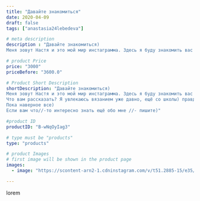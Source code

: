 ```yaml
---
title: "Давайте знакомиться"
date: 2020-04-09
draft: false
tags: ["anastasia24lebedeva"]

# meta description
description : "Давайте знакомиться)
Меня зовут Настя и это мой мир инстаграмма. Здесь я буду знакомить вас с моими друзьями, потому что каждая игрушка, которая рождается у мен"

# product Price
price: "3000"
priceBefore: "3600.0"

# Product Short Description
shortDescription: "Давайте знакомиться)
Меня зовут Настя и это мой мир инстаграмма. Здесь я буду знакомить вас с моими друзьями, потому что каждая игрушка, которая рождается у меня становится мне другом.
Что вам рассказать? Я увлекаюсь вязанием уже давно, ещё со школы) правда это были разные направления. Игрушки вязать начала  5 лет назад, когда родилась дочь и я поняла, что не всегда можно купить качественную игрушку. Последние пару лет мне нравится вязать плюшевых друзей, потому что они мягкие, интересные и детям больше нравятся😊. Больше всего люблю вязать единожек🦄 и мишек🐻 они забавные. Не очень люблю вязать мультгероев. Мне нравится когда  игрушка получается со своим характером и эмоциями, поэтому делая повторы я сразу говорю заказчику что полный повтор невозможен. С мультгероями так нельзя.
Пока наверное все)
Если вам что//-то интересно знать ещё обо мне //- пишите)"

#product ID
productID: "B-wNqOyIag3"

# type must be "products"
type: "products"

# product Images
# first image will be shown in the product page
images:
  - image: "https://scontent-arn2-1.cdninstagram.com/v/t51.2885-15/e35/92501043_106633894227850_5265988476451603322_n.jpg?se=8&tp=1&_nc_ht=scontent-arn2-1.cdninstagram.com&_nc_cat=110&_nc_ohc=vVAFzSbvS7QAX_FW_x6&ccb=7-4&oh=071767626ae99cc56780074606fbfcb5&oe=608519C0&ig_cache_key=MjI4MzM4NTA4Nzc3Mjk2MDgyMw%3D%3D.2-ccb7-4"

---
```

lorem
